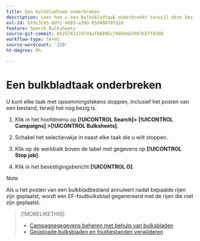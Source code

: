 ```yaml
---
title: Een bulkbladtaak onderbreken
description: Leer hoe u een bulksbladtaak onderbreekt terwijl deze bezig is.
exl-id: bfdc3c65-8dfc-4683-a39d-05d40078fd2d
feature: Search Bulksheets
source-git-commit: 052574217d7ddafb8895c74094da5997b5ff83db
workflow-type: tm+mt
source-wordcount: '110'
ht-degree: 0%

---
```


# Een bulkbladtaak onderbreken

U kunt elke taak met opsommingstekens stoppen, inclusief het posten van een bestand, terwijl het nog bezig is.

1. Klik in het hoofdmenu op **[!UICONTROL Search]> [!UICONTROL Campaigns] >[!UICONTROL Bulksheets]**.

1. Schakel het selectievakje in naast elke taak die u wilt stoppen.

1. Klik op de werkbalk boven de tabel met gegevens op **[!UICONTROL Stop job]**.

1. Klik in het bevestigingsbericht **[!UICONTROL O]**.

>[!NOTE]
>
>Als u het posten van een bulkbladbestand annuleert nadat bepaalde rijen zijn geplaatst, wordt een EF-foutbulksblad gegenereerd met de rijen die niet zijn geplaatst.

>[!MORELIKETHIS]
>
>* [Campagnegegevens beheren met behulp van bulksbladen](bulksheet-about.md)
>* [Geüploade bulksbladen en foutbestanden verwijderen](bulksheet-delete.md)
